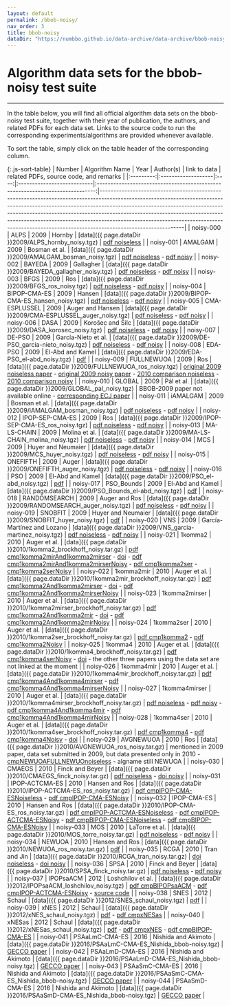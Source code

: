 ```yaml
---
layout: default
permalink: /bbob-noisy/
nav_order: 3
title: bbob-noisy
dataDir: "https://numbbo.github.io/data-archive/data-archive/bbob-noisy/"
---
```


# Algorithm data sets for the bbob-noisy test suite  #
---



<!-- Make tables sortable -->
<script type="text/javascript" src="{{site.baseurl}}/sort-table.js"></script>

In the table below, you will find all official algorithm data sets on the bbob-noisy test suite, 
together with their year of publication, the authors, and related PDFs for each data set. Links to the 
source code to run the corresponding experiments/algorithms are provided whenever available.

To sort the table, simply click on the table header of the corresponding column.


{:.js-sort-table}
|  Number   |   Algorithm Name   | Year | Author(s)                  |                               link to data                                    | related PDFs, source code, and remarks                                                                                                                                                                                                                                                                                                                                                                                             |
|:---------:|:-------------------|:----:|:---------------------------|:-----------------------------------------------------------------------------:|------------------------------------------------------------------------------------------------------------------------------------------------------------------------------------------------------------------------------------------------------------------------------------------------------------------------------------------------------------------------------------------------------------------------------------|
| noisy-000 | ALPS               | 2009 | Hornby                     | [data]({{ page.dataDir }}2009/ALPS_hornby_noisy.tgz)                         | [pdf noiseless](https://citeseerx.ist.psu.edu/document?repid=rep1&type=pdf&doi=a971bb2c2cee841702b033cd01bc79f8e35b7893)                                                                                                                                                                                                                                                                                                            |
| noisy-001 | AMALGAM            | 2009 | Bosman et al.              | [data]({{ page.dataDir }}2009/AMALGAM_bosman_noisy.tgz)                      | [pdf noiseless](http://sci2s.ugr.es/sites/default/files/files/TematicWebSites/EAMHCO/contributionsGECCO09/p2247-bosman.pdf) - [pdf noisy](https://dl.acm.org/doi/abs/10.1145/1570256.1570313?casa_token=-L-jzd43FZ4AAAAA:spWynu0YHONGuVyZe_ytIUgJ75qvdytSzP04-P42po4FoyYKI4XAQG0_Xing-6fuOfx00Xfj1uuvrA)                                                                                                                            |
| noisy-002 | BAYEDA             | 2009 | Gallagher                  | [data]({{ page.dataDir }}2009/BAYEDA_gallagher_noisy.tgz)                    | [pdf noiseless](http://staff.itee.uq.edu.au/marcusg/papers/wk2008-gallagher.pdf) - [pdf noisy](http://staff.itee.uq.edu.au/marcusg/papers/wk2022-gallagher.pdf)                                                                                                                                                                                                                                                                     |
| noisy-003 | BFGS               | 2009 | Ros                        | [data]({{ page.dataDir }}2009/BFGS_ros_noisy.tgz)                            | [pdf noiseless](http://sci2s.ugr.es/sites/default/files/files/TematicWebSites/EAMHCO/contributionsGECCO09/p2409-ros.pdf) - [pdf noisy](http://sci2s.ugr.es/sites/default/files/files/TematicWebSites/EAMHCO/contributionsGECCO09/p2415-ros.pdf)                                                                                                                                                                                     |
| noisy-004 | BIPOP-CMA-ES       | 2009 | Hansen                     | [data]({{ page.dataDir }}2009/BIPOP-CMA-ES_hansen_noisy.tgz)                 | [pdf noiseless](http://sci2s.ugr.es/sites/default/files/files/TematicWebSites/EAMHCO/contributionsGECCO09/p2389-hansen.pdf) - [pdf noisy](http://sci2s.ugr.es/sites/default/files/files/TematicWebSites/EAMHCO/contributionsGECCO09/p2397-hansen.pdf)                                                                                                                                                                               |
| noisy-005 | CMA-ESPLUSSEL      | 2009 | Auger and Hansen           | [data]({{ page.dataDir }}2009/CMA-ESPLUSSEL_auger_noisy.tgz)                 | [pdf noiseless](http://sci2s.ugr.es/sites/default/files/files/TematicWebSites/EAMHCO/contributionsGECCO09/p2459-auger.pdf) - [pdf noisy](http://sci2s.ugr.es/sites/default/files/files/TematicWebSites/EAMHCO/contributionsGECCO09/p2467-auger.pdf)                                                                                                                                                                                 |
| noisy-006 | DASA               | 2009 | Korošec and Šilc           | [data]({{ page.dataDir }}2009/DASA_korosec_noisy.tgz)                        | [pdf noiseless](http://sci2s.ugr.es/sites/default/files/files/TematicWebSites/EAMHCO/contributionsGECCO09/p2295-korosec.pdf) - [pdf noisy](http://sci2s.ugr.es/sites/default/files/files/TematicWebSites/EAMHCO/contributionsGECCO09/p2375-korosec.pdf)                                                                                                                                                                             |
| noisy-007 | DE-PSO             | 2009 | García-Nieto et al.        | [data]({{ page.dataDir }}2009/DE-PSO_garcia-nieto_noisy.tgz)                 | [pdf noiseless](http://sci2s.ugr.es/sites/default/files/files/TematicWebSites/EAMHCO/contributionsGECCO09/p2231-garcia-nieto.pdf) - [pdf noisy](http://sci2s.ugr.es/sites/default/files/files/TematicWebSites/EAMHCO/contributionsGECCO09/p2343-garcia-nieto.pdf)                                                                                                                                                                   |
| noisy-008 | EDA-PSO            | 2009 | El-Abd and Kamel           | [data]({{ page.dataDir }}2009/EDA-PSO_el-abd_noisy.tgz)                      | [pdf](http://sci2s.ugr.es/sites/default/files/files/TematicWebSites/EAMHCO/contributionsGECCO09/p2263-elabd.pdf)                                                                                                                                                                                                                                                                                                                    |
| noisy-009 | FULLNEWUOA         | 2009 | Ros                        | [data]({{ page.dataDir }}2009/FULLNEWUOA_ros_noisy.tgz)                      | [original 2009 noiseless paper](http://sci2s.ugr.es/sites/default/files/files/TematicWebSites/EAMHCO/contributionsGECCO09/p2421-ros.pdf) - [original 2009 noisy paper](http://sci2s.ugr.es/sites/default/files/files/TematicWebSites/EAMHCO/contributionsGECCO09/p2429-ros.pdf) - [2010 comparison noiseless](https://hal.inria.fr/inria-00473774/document) - [2010 comparison noisy](https://hal.inria.fr/inria-00473776/document) |
| noisy-010 | GLOBAL             | 2009 | Pál et al.                 | [data]({{ page.dataDir }}2009/GLOBAL_pal_noisy.tgz)                          | BBOB-2009 paper not available online - [corresponding ECJ paper](http://www.mat.univie.ac.at/~neum/ms/pal.pdf)                                                                                                                                                                                                                                                                                                                      |
| noisy-011 | iAMALGAM           | 2009 | Bosman et al.              | [data]({{ page.dataDir }}2009/iAMALGAM_bosman_noisy.tgz)                     | [pdf noiseless](http://sci2s.ugr.es/sites/default/files/files/TematicWebSites/EAMHCO/contributionsGECCO09/p2247-bosman.pdf) - [pdf noisy](http://sci2s.ugr.es/sites/default/files/files/TematicWebSites/EAMHCO/contributionsGECCO09/p2351-bosman.pdf)                                                                                                                                                                               |
| noisy-012 | IPOP-SEP-CMA-ES    | 2009 | Ros                        | [data]({{ page.dataDir }}2009/IPOP-SEP-CMA-ES_ros_noisy.tgz)                 | [pdf noiseless](http://sci2s.ugr.es/sites/default/files/files/TematicWebSites/EAMHCO/contributionsGECCO09/p2435-ros.pdf) - [pdf noisy](http://sci2s.ugr.es/sites/default/files/files/TematicWebSites/EAMHCO/contributionsGECCO09/p2441-ros.pdf)                                                                                                                                                                                     |
| noisy-013 | MA-LS-CHAIN        | 2009 | Molina et al.              | [data]({{ page.dataDir }}2009/MA-LS-CHAIN_molina_noisy.tgz)                  | [pdf noiseless](http://sci2s.ugr.es/sites/default/files/files/TematicWebSites/EAMHCO/contributionsGECCO09/p2255-molina.pdf) - [pdf noisy](http://sci2s.ugr.es/sites/default/files/files/TematicWebSites/EAMHCO/contributionsGECCO09/p2359-molina.pdf)                                                                                                                                                                               |
| noisy-014 | MCS                | 2009 | Huyer and Neumaier         | [data]({{ page.dataDir }}2009/MCS_huyer_noisy.tgz)                           | [pdf noiseless](http://www.mat.univie.ac.at/~neum/ms/mcs_exact.pdf) - [pdf noisy](http://www.mat.univie.ac.at/~neum/ms/mcs_noisy.pdf)                                                                                                                                                                                                                                                                                               |
| noisy-015 | ONEFIFTH           | 2009 | Auger                      | [data]({{ page.dataDir }}2009/ONEFIFTH_auger_noisy.tgz)                      | [pdf noiseless](http://sci2s.ugr.es/sites/default/files/files/TematicWebSites/EAMHCO/contributionsGECCO09/p2447-auger.pdf) - [pdf noisy](http://sci2s.ugr.es/sites/default/files/files/TematicWebSites/EAMHCO/contributionsGECCO09/p2453-auger.pdf)                                                                                                                                                                                 |
| noisy-016 | PSO                | 2009 | El-Abd and Kamel           | [data]({{ page.dataDir }}2009/PSO_el-abd_noisy.tgz)                          | [pdf](http://sci2s.ugr.es/sites/default/files/files/TematicWebSites/EAMHCO/contributionsGECCO09/p2269-elabd.pdf)                                                                                                                                                                                                                                                                                                                    |
| noisy-017 | PSO_Bounds         | 2009 | El-Abd and Kamel           | [data]({{ page.dataDir }}2009/PSO_Bounds_el-abd_noisy.tgz)                   | [pdf](http://sci2s.ugr.es/sites/default/files/files/TematicWebSites/EAMHCO/contributionsGECCO09/p2275-elabd.pdf)                                                                                                                                                                                                                                                                                                                    |
| noisy-018 | RANDOMSEARCH       | 2009 | Auger and Ros              | [data]({{ page.dataDir }}2009/RANDOMSEARCH_auger_noisy.tgz)                  | [pdf noiseless](http://sci2s.ugr.es/sites/default/files/files/TematicWebSites/EAMHCO/contributionsGECCO09/p2479-auger.pdf) - [pdf noisy](http://sci2s.ugr.es/sites/default/files/files/TematicWebSites/EAMHCO/contributionsGECCO09/p2485-auger.pdf)                                                                                                                                                                                 |
| noisy-019 | SNOBFIT            | 2009 | Huyer and Neumaier         | [data]({{ page.dataDir }}2009/SNOBFIT_huyer_noisy.tgz)                       | [pdf](http://www.mat.univie.ac.at/~neum/ms/snobfit_noisy.pdf)                                                                                                                                                                                                                                                                                                                                                                       |
| noisy-020 | VNS                | 2009 | García-Martínez and Lozano | [data]({{ page.dataDir }}2009/VNS_garcia-martinez_noisy.tgz)                 | [pdf noiseless](http://sci2s.ugr.es/sites/default/files/files/TematicWebSites/EAMHCO/contributionsGECCO09/p2287-garcia-martinez.pdf) - [pdf noisy](http://sci2s.ugr.es/sites/default/files/files/TematicWebSites/EAMHCO/contributionsGECCO09/p2367-garcia-martinez.pdf)                                                                                                                                                             |
| noisy-021 | 1komma2            | 2010 | Auger et al.               | [data]({{ page.dataDir }}2010/1komma2_brockhoff_noisy.tar.gz)                | [pdf cmp1komma2mirAnd1komma2mirser](https://hal.inria.fr/inria-00502435) - [doi](http://dx.doi.org/10.1145/1830761.1830772) - [pdf cmp1komma2mirAnd1komma2mirserNoisy](http://sci2s.ugr.es/eamhco/pdfs/contributionsGECCO10/p1575-auger.pdf) - [pdf cmp1komma2ser](https://hal.inria.fr/inria-00502431/document) - [cmp1komma2serNoisy](https://hal.inria.fr/inria-00502432/document)                                               |
| noisy-022 | 1komma2mir         | 2010 | Auger et al.               | [data]({{ page.dataDir }}2010/1komma2mir_brockhoff_noisy.tar.gz)             | [pdf cmp1komma2And1komma2mirser](https://hal.inria.fr/inria-00502435) - [doi](http://dx.doi.org/10.1145/1830761.1830772) - [pdf cmp1komma2And1komma2mirserNoisy](http://sci2s.ugr.es/eamhco/pdfs/contributionsGECCO10/p1575-auger.pdf)                                                                                                                                                                                              |
| noisy-023 | 1komma2mirser      | 2010 | Auger et al.               | [data]({{ page.dataDir }}2010/1komma2mirser_brockhoff_noisy.tar.gz)          | [pdf cmp1komma2And1komma2mir](https://hal.inria.fr/inria-00502435) - [doi](http://dx.doi.org/10.1145/1830761.1830772) - [pdf cmp1komma2And1komma2mirNoisy](http://sci2s.ugr.es/eamhco/pdfs/contributionsGECCO10/p1575-auger.pdf)                                                                                                                                                                                                    |
| noisy-024 | 1komma2ser         | 2010 | Auger et al.               | [data]({{ page.dataDir }}2010/1komma2ser_brockhoff_noisy.tar.gz)             | [pdf cmp1komma2](https://hal.inria.fr/inria-00502431/document) - [pdf cmp1komma2Noisy](https://hal.inria.fr/inria-00502432/document)                                                                                                                                                                                                                                                                                                |
| noisy-025 | 1komma4            | 2010 | Auger et al.               | [data]({{ page.dataDir }}2010/1komma4_brockhoff_noisy.tar.gz)                | [pdf cmp1komma4serNoisy](https://hal.inria.fr/inria-00502434/document) - [doi](http://dx.doi.org/10.1145/1830761.1830780) - the other three papers using the data set are not linked at the moment                                                                                                                                                                                                                                  |
| noisy-026 | 1komma4mir         | 2010 | Auger et al.               | [data]({{ page.dataDir }}2010/1komma4mir_brockhoff_noisy.tar.gz)             | [pdf cmp1komma4And1komma4mirser](http://sci2s.ugr.es/eamhco/pdfs/contributionsGECCO10/p1559-auger.pdf) - [pdf cmp1komma4And1komma4mirserNoisy](http://sci2s.ugr.es/eamhco/pdfs/contributionsGECCO10/p1583-auger.pdf)                                                                                                                                                                                                                |
| noisy-027 | 1komma4mirser      | 2010 | Auger et al.               | [data]({{ page.dataDir }}2010/1komma4mirser_brockhoff_noisy.tar.gz)          | [pdf noiseless](http://sci2s.ugr.es/eamhco/pdfs/contributionsGECCO10/p1617-auger.pdf) - [pdf noisy](http://sci2s.ugr.es/eamhco/pdfs/contributionsGECCO10/p1625-auger.pdf) - [pdf cmp1komma4And1komma4mir](http://sci2s.ugr.es/eamhco/pdfs/contributionsGECCO10/p1559-auger.pdf) - [pdf cmp1komma4And1komma4mirNoisy](http://sci2s.ugr.es/eamhco/pdfs/contributionsGECCO10/p1583-auger.pdf)                                          |
| noisy-028 | 1komma4ser         | 2010 | Auger et al.               | [data]({{ page.dataDir }}2010/1komma4ser_brockhoff_noisy.tar.gz)             | [pdf cmp1komma4](https://hal.inria.fr/inria-00502433/document) - [pdf cmp1komma4Noisy](https://hal.inria.fr/inria-00502434/document) - [doi](http://dx.doi.org/10.1145/1830761.1830780)                                                                                                                                                                                                                                             |
| noisy-029 | AVGNEWUOA          | 2010 | Ros                        | [data]({{ page.dataDir }}2010/AVGNEWUOA_ros_noisy.tar.gz)                    | mentioned in 2009 paper, data set submitted in 2009, but data presented only in 2010 - [cmpNEWUOAFULLNEWUOnoiseless](https://hal.inria.fr/inria-00473776/document) - algname still NEWUOA                                                                                                                                                                                                                                           |
| noisy-030 | CMAEGS             | 2010 | Finck and Beyer            | [data]({{ page.dataDir }}2010/CMAEGS_finck_noisy.tar.gz)                     | [pdf noiseless](https://www.researchgate.net/profile/Steffen_Finck/publication/220740259_Benchmarking_CMA-EGS_on_the_BBOB_2010_noiseless_function_testbed/links/09e4150e5889c7141e000000.pdf) - [doi noisy](http://dx.doi.org/10.1145/1830761.1830784)                                                                                                                                                                              |
| noisy-031 | IPOP-ACTCMA-ES     | 2010 | Hansen and Ros             | [data]({{ page.dataDir }}2010/IPOP-ACTCMA-ES_ros_noisy.tar.gz)               | [pdf cmpIPOP-CMA-ESNoiseless](http://www.cmap.polytechnique.fr/~nikolaus.hansen/ws1p32-hansen.pdf) - [pdf cmpIPOP-CMA-ESNoisy](http://www.cmap.polytechnique.fr/~nikolaus.hansen/ws1p33-hansen.pdf)                                                                                                                                                                                                                                 |
| noisy-032 | IPOP-CMA-ES        | 2010 | Hansen and Ros             | [data]({{ page.dataDir }}2010/IPOP-CMA-ES_ros_noisy.tar.gz)                  | [pdf cmpIPOP-ACTCMA-ESNoiseless](http://www.cmap.polytechnique.fr/~nikolaus.hansen/ws1p32-hansen.pdf) - [pdf cmpIPOP-ACTCMA-ESNoisy](http://www.cmap.polytechnique.fr/~nikolaus.hansen/ws1p33-hansen.pdf) - [pdf cmpBIPOP-CMA-ESNoiseless](https://hal.inria.fr/inria-00473777/document) - [pdf cmpBIPOP-CMA-ESNoisy](https://hal.inria.fr/inria-00473778/document)                                                                 |
| noisy-033 | MOS                | 2010 | LaTorre et al.             | [data]({{ page.dataDir }}2010/MOS_torre_noisy.tar.gz)                        | [pdf noiseless](http://oa.upm.es/7689/2/INVE_MEM_2010_84733.pdf) - [pdf noisy](http://oa.upm.es/7735/2/INVE_MEM_2010_84760.pdf)                                                                                                                                                                                                                                                                                                     |
| noisy-034 | NEWUOA             | 2010 | Hansen and Ros             | [data]({{ page.dataDir }}2010/NEWUOA_ros_noisy.tar.gz)                       | [pdf](https://hal.inria.fr/inria-00473776/document)                                                                                                                                                                                                                                                                                                                                                                                 | 
| noisy-035 | RCGA               | 2010 | Tran and Jin               | [data]({{ page.dataDir }}2010/RCGA_tran_noisy.tar.gz)                        | [doi noiseless](http://dx.doi.org/10.1145/1830761.1830797) - [doi noisy](http://dx.doi.org/10.1145/1830761.1830796)                                                                                                                                                                                                                                                                                                                 |
| noisy-036 | SPSA               | 2010 | Finck and Beyer            | [data]({{ page.dataDir }}2010/SPSA_finck_noisy.tar.gz)                       | [pdf noiseless](https://www.researchgate.net/profile/Steffen_Finck/publication/220743445_Benchmarking_SPSA_on_BBOB-2010_noiseless_function_testbed/links/09e4150e5889bc24a6000000.pdf) - [pdf noisy](https://www.researchgate.net/profile/Steffen_Finck/publication/220740542_Benchmarking_SPSA_on_BBOB-2010_noisy_function_testbed/links/09e4150e5889c4a807000000.pdf)                                                             |
| noisy-037 | IPOPsaACM          | 2012 | Loshchilov et al.          | [data]({{ page.dataDir }}2012/IPOPsaACM_loshchilov_noisy.tgz)                | [pdf cmpBIPOPsaACM](http://www.cmap.polytechnique.fr/~nikolaus.hansen/proceedings/2012/GECCO/companion/p175.pdf) - [pdf cmpIPOP-ACTCMA-ESNoisy](http://www.cmap.polytechnique.fr/~nikolaus.hansen/proceedings/2012/GECCO/companion/p261.pdf) - [source code](https://numbbo.github.io/gforge/BBOB2012sourcecodes/loshchilov_BBOB2012_noiseless_BIPOPsaACM.tgz)                                                                      |
| noisy-038 | SNES               | 2012 | Schaul                     | [data]({{ page.dataDir }}2012/SNES_schaul_noisy.tgz)                         | [pdf](http://www.cmap.polytechnique.fr/~nikolaus.hansen/proceedings/2012/GECCO/companion/p205.pdf)                                                                                                                                                                                                                                                                                                                                  |
| noisy-039 | xNES               | 2012 | Schaul                     | [data]({{ page.dataDir }}2012/xNES_schaul_noisy.tgz)                         | [pdf](http://www.cmap.polytechnique.fr/~nikolaus.hansen/proceedings/2012/GECCO/companion/p213.pdf) - [pdf cmpxNESas](http://www.cmap.polytechnique.fr/~nikolaus.hansen/proceedings/2012/GECCO/companion/p221.pdf)                                                                                                                                                                                                                   |
| noisy-040 | xNESas             | 2012 | Schaul                     | [data]({{ page.dataDir }}2012/xNESas_schaul_noisy.tgz)                       | [pdf](http://www.cmap.polytechnique.fr/~nikolaus.hansen/proceedings/2012/GECCO/companion/p229.pdf) - [pdf cmpxNES](http://www.cmap.polytechnique.fr/~nikolaus.hansen/proceedings/2012/GECCO/companion/p221.pdf) - [pdf cmpBIPOP-CMA-ES](http://www.cmap.polytechnique.fr/~nikolaus.hansen/proceedings/2012/GECCO/companion/p237.pdf)                                                                                                |
| noisy-041 | PSAaLmC-CMA-ES     | 2016 | Nishida and Akimoto        | [data]({{ page.dataDir }}2016/PSAaLmC-CMA-ES_Nishida_bbob-noisy.tgz)         | [GECCO paper](https://www.researchgate.net/profile/Youhei_Akimoto/publication/302359371_Evaluating_the_Population_Size_Adaptation_Mechanism_for_CMA-ES_on_the_BBOB_Noisy_Testbed/links/572fd0ab08ae744151904d91.pdf)                                                                                                                                                                                                                |
| noisy-042 | PSAaLmD-CMA-ES     | 2016 | Nishida and Akimoto        | [data]({{ page.dataDir }}2016/PSAaLmD-CMA-ES_Nishida_bbob-noisy.tgz)         | [GECCO paper](https://www.researchgate.net/profile/Youhei_Akimoto/publication/302359371_Evaluating_the_Population_Size_Adaptation_Mechanism_for_CMA-ES_on_the_BBOB_Noisy_Testbed/links/572fd0ab08ae744151904d91.pdf)                                                                                                                                                                                                                |
| noisy-043 | PSAaSmC-CMA-ES     | 2016 | Nishida and Akimoto        | [data]({{ page.dataDir }}2016/PSAaSmC-CMA-ES_Nishida_bbob-noisy.tgz)         | [GECCO paper](https://www.researchgate.net/profile/Youhei_Akimoto/publication/302359371_Evaluating_the_Population_Size_Adaptation_Mechanism_for_CMA-ES_on_the_BBOB_Noisy_Testbed/links/572fd0ab08ae744151904d91.pdf)                                                                                                                                                                                                                |
| noisy-044 | PSAaSmD-CMA-ES     | 2016 | Nishida and Akimoto        | [data]({{ page.dataDir }}2016/PSAaSmD-CMA-ES_Nishida_bbob-noisy.tgz)         | [GECCO paper](https://www.researchgate.net/profile/Youhei_Akimoto/publication/302359371_Evaluating_the_Population_Size_Adaptation_Mechanism_for_CMA-ES_on_the_BBOB_Noisy_Testbed/links/572fd0ab08ae744151904d91.pdf)                                                                                                                                                                                                                |


<link rel="stylesheet" href="{{ '/assets/css/custom.css' | relative_url }}"/>
